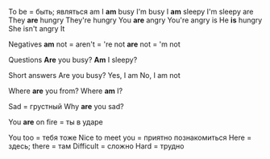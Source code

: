 
To be = быть; являться
	am
		I **am** busy
			I'm busy
		I **am** sleepy
			I'm sleepy
	are
		They **are** hungry
			They're hungry 
		You **are** angry
			You're angry
	is
		He **is** hungry
		She isn't angry
		It

Negatives
	**am** not = aren't = 're not
	**are** not = 'm not

Questions
	**Are** you busy?
	**Am** I sleepy?

Short answers
	Are you busy?
		Yes, I am
		No, I am not

Where **are** you from?
Where **am** I? 

Sad = грустный
Why **are** you sad?

You **are** on fire = ты в ударе

You too = тебя тоже
Nice to meet you = приятно познакомиться
Here = здесь; there = там
Difficult = сложно
Hard = трудно

